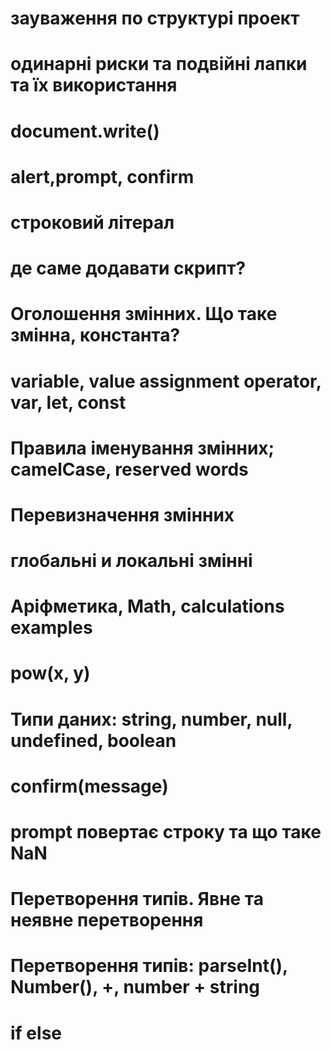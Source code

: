 # зауваження по структурі проект
# одинарні риски та подвійні лапки та їх використання

# document.write()
# alert,prompt, confirm
# строковий літерал

# де саме додавати скрипт?

# Оголошення змінних. Що таке змінна, константа?
# variable, value assignment operator, var, let, const
# Правила іменування змінних; camelCase, reserved  words
# Перевизначення змінних
# глобальні и локальні змінні

# Аріфметика, Math, calculations examples
# pow(x, y)




# Типи даних: string, number, null, undefined, boolean
# confirm(message)
# prompt повертає строку та що таке NaN
# Перетворення типів. Явне та неявне перетворення
# Перетворення типів: parseInt(), Number(), +, number + string
# if else
